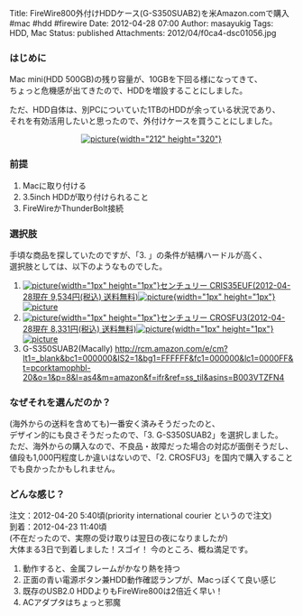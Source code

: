 Title: FireWire800外付けHDDケース(G-S350SUAB2)を米Amazon.comで購入 #mac #hdd #firewire
Date: 2012-04-28 07:00
Author: masayukig
Tags: HDD, Mac
Status: published
Attachments: 2012/04/f0ca4-dsc01056.jpg

### はじめに

Mac mini(HDD 500GB)の残り容量が、10GBを下回る様になってきて、  
ちょっと危機感が出てきたので、HDDを増設することにしました。

ただ、HDD自体は、別PCについていた1TBのHDDが余っている状況であり、  
それを有効活用したいと思ったので、外付けケースを買うことにしました。

<div class="separator" style="clear:both;text-align:center;">

[![picture](https://masayukig.files.wordpress.com/2012/04/f0ca4-dsc01056.jpg?w=199){width="212"
height="320"}](https://masayukig.files.wordpress.com/2012/04/f0ca4-dsc01056.jpg)

</div>

### 前提

1.  Macに取り付ける
2.  3.5inch HDDが取り付けられること
3.  FireWireかThunderBolt接続

### 選択肢

手頃な商品を探していたのですが、「3. 」の条件が結構ハードルが高く、  
選択肢としては、以下のようなものでした。

1.  [![picture](http://ad.jp.ap.valuecommerce.com/servlet/gifbanner?sid=2127008&pid=880926134){width="1px"
    height="1px"}センチュリー CRIS35EUF(2012-04-28現在 9,534円(税込)
    送料無料)](http://ck.jp.ap.valuecommerce.com/servlet/referral?sid=2127008&pid=880926134&vc_url=http%3A%2F%2Fwww.enet-japan.com%2Ffront%2Fcommodity%2F1%2F4936014962484%2F)[![picture](http://ad.jp.ap.valuecommerce.com/servlet/gifbanner?sid=2127008&pid=880926134){width="1px"
    height="1px"}![picture](http://www.enet-japan.com/image/shop/1/commodity/4936014962484.jpg)](http://ck.jp.ap.valuecommerce.com/servlet/referral?sid=2127008&pid=880926134&vc_url=http%3A%2F%2Fwww.enet-japan.com%2Ffront%2Fcommodity%2F1%2F4936014962484%2F)
2.  [![picture](http://ad.jp.ap.valuecommerce.com/servlet/gifbanner?sid=2127008&pid=880926134){width="1px"
    height="1px"}センチュリー CROSFU3(2012-04-28現在 8,331円(税込)
    送料無料)](http://ck.jp.ap.valuecommerce.com/servlet/referral?sid=2127008&pid=880926134&vc_url=http%3A%2F%2Fwww.enet-japan.com%2Ffront%2Fcommodity%2F1%2F4936014911741%2F)[![picture](http://ad.jp.ap.valuecommerce.com/servlet/gifbanner?sid=2127008&pid=880926134){width="1px"
    height="1px"}![picture](http://www.enet-japan.com/image/shop/1/commodity/4936014911741.jpg)](http://ck.jp.ap.valuecommerce.com/servlet/referral?sid=2127008&pid=880926134&vc_url=http%3A%2F%2Fwww.enet-japan.com%2Ffront%2Fcommodity%2F1%2F4936014911741%2F) 
3.  G-S350SUAB2(Macally)
    <http://rcm.amazon.com/e/cm?lt1=_blank&bc1=000000&IS2=1&bg1=FFFFFF&fc1=000000&lc1=0000FF&t=pcorktamophbl-20&o=1&p=8&l=as4&m=amazon&f=ifr&ref=ss_til&asins=B003VTZFN4>

### なぜそれを選んだのか？

(海外からの送料を含めても)一番安く済みそうだったのと、  
デザイン的にも良さそうだったので、「3. G-S350SUAB2」を選択しました。  
ただ、海外からの購入なので、不良品・故障だった場合の対応が面倒そうだし、  
値段も1,000円程度しか違いはないので、「2.
CROSFU3」を国内で購入することでも良かったかもしれません。

### どんな感じ？

<div>

注文：2012-04-20 5:40頃(priority international courier というので注文)  
到着：2012-04-23 11:40頃  
(不在だったので、実際の受け取りは翌日の夜になりましたが)  
大体まる3日で到着しました！スゴイ！
今のところ、概ね満足です。

</div>

1.  動作すると、金属フレームがかなり熱を持つ
2.  正面の青い電源ボタン兼HDD動作確認ランプが、Macっぽくて良い感じ
3.  既存のUSB2.0 HDDよりもFireWire800は2倍近く早い！
4.  ACアダプタはちょっと邪魔

